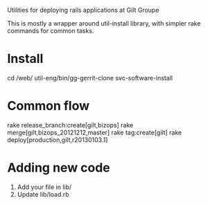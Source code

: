 Utilities for deploying rails applications at Gilt Groupe

This is mostly a wrapper around util-install library, with simpler
rake commands for common tasks.

Install
=========================================================
cd /web/
util-eng/bin/gg-gerrit-clone svc-software-install


Common flow
=========================================================
rake release_branch:create[gilt,bizops]
rake merge[gilt,bizops_20121212,master]
rake tag:create[gilt]
rake deploy[production,gilt,r20130103.1]

Adding new code
=========================================================
 1. Add your file in lib/
 2. Update lib/load.rb
